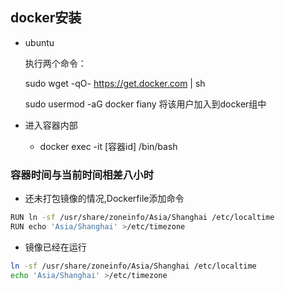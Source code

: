 ## docker安装

- ubuntu 

  执行两个命令：

  sudo wget -qO- https://get.docker.com | sh

  sudo usermod -aG docker fiany 将该用户加入到docker组中

- 进入容器内部
  - docker exec -it [容器id]  /bin/bash

### 容器时间与当前时间相差八小时

- 还未打包镜像的情况,Dockerfile添加命令

```bash
RUN ln -sf /usr/share/zoneinfo/Asia/Shanghai /etc/localtime
RUN echo 'Asia/Shanghai' >/etc/timezone
```

- 镜像已经在运行

```bash
ln -sf /usr/share/zoneinfo/Asia/Shanghai /etc/localtime
echo 'Asia/Shanghai' >/etc/timezone
```




